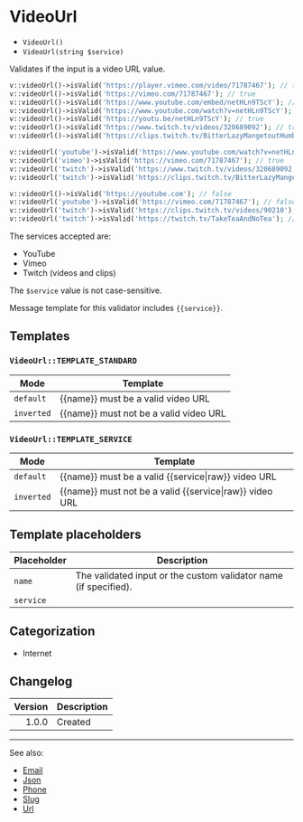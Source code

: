 # VideoUrl

- `VideoUrl()`
- `VideoUrl(string $service)`

Validates if the input is a video URL value.

```php
v::videoUrl()->isValid('https://player.vimeo.com/video/71787467'); // true
v::videoUrl()->isValid('https://vimeo.com/71787467'); // true
v::videoUrl()->isValid('https://www.youtube.com/embed/netHLn9TScY'); // true
v::videoUrl()->isValid('https://www.youtube.com/watch?v=netHLn9TScY'); // true
v::videoUrl()->isValid('https://youtu.be/netHLn9TScY'); // true
v::videoUrl()->isValid('https://www.twitch.tv/videos/320689092'); // true
v::videoUrl()->isValid('https://clips.twitch.tv/BitterLazyMangetoutHumbleLife'); // true

v::videoUrl('youtube')->isValid('https://www.youtube.com/watch?v=netHLn9TScY'); // true
v::videoUrl('vimeo')->isValid('https://vimeo.com/71787467'); // true
v::videoUrl('twitch')->isValid('https://www.twitch.tv/videos/320689092'); // true
v::videoUrl('twitch')->isValid('https://clips.twitch.tv/BitterLazyMangetoutHumbleLife'); // true

v::videoUrl()->isValid('https://youtube.com'); // false
v::videoUrl('youtube')->isValid('https://vimeo.com/71787467'); // false
v::videoUrl('twitch')->isValid('https://clips.twitch.tv/videos/90210'); // false
v::videoUrl('twitch')->isValid('https://twitch.tv/TakeTeaAndNoTea'); // false
```

The services accepted are:

- YouTube
- Vimeo
- Twitch (videos and clips)

The `$service` value is not case-sensitive.

Message template for this validator includes `{{service}}`.

## Templates

### `VideoUrl::TEMPLATE_STANDARD`

| Mode       | Template                               |
|------------|----------------------------------------|
| `default`  | {{name}} must be a valid video URL     |
| `inverted` | {{name}} must not be a valid video URL |

### `VideoUrl::TEMPLATE_SERVICE`

| Mode       | Template                                                    |
|------------|-------------------------------------------------------------|
| `default`  | {{name}} must be a valid {{service&#124;raw}} video URL     |
| `inverted` | {{name}} must not be a valid {{service&#124;raw}} video URL |

## Template placeholders

| Placeholder | Description                                                      |
|-------------|------------------------------------------------------------------|
| `name`      | The validated input or the custom validator name (if specified). |
| `service`   |                                                                  |

## Categorization

- Internet

## Changelog

| Version | Description |
|--------:|-------------|
|   1.0.0 | Created     |

***
See also:

- [Email](Email.md)
- [Json](Json.md)
- [Phone](Phone.md)
- [Slug](Slug.md)
- [Url](Url.md)
